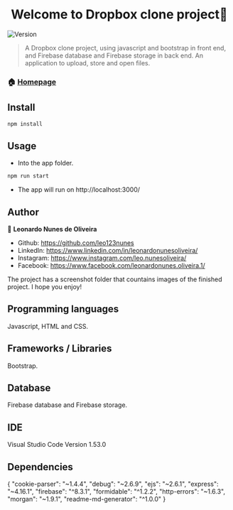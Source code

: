<h1 align="center">Welcome to Dropbox clone project👋</h1>
<p>
  <img alt="Version" src="https://img.shields.io/badge/version-0.0.0-blue.svg?cacheSeconds=2592000" />
</p>

> A Dropbox clone project, using javascript and bootstrap in front end, and Firebase database and Firebase storage in back end. An application to upload, store and open files.

### 🏠 [Homepage](https://github.com/leo123nunes/dropboxclone-javascript)

## Install

```sh
npm install
```

## Usage

* Into the app folder.

```sh
npm run start
```

* The app will run on http://localhost:3000/

## Author

👤 **Leonardo Nunes de Oliveira**

* Github: https://github.com/leo123nunes
* LinkedIn: https://www.linkedin.com/in/leonardonunesoliveira/
* Instagram: https://www.instagram.com/leo.nunesoliveira/
* Facebook: https://www.facebook.com/leonardonunes.oliveira.1/

The project has a screenshot folder that countains images of the finished project. I hope you enjoy!

## Programming languages

Javascript, HTML and CSS.

## Frameworks / Libraries

Bootstrap.

## Database

Firebase database and Firebase storage.

## IDE

Visual Studio Code Version 1.53.0

## Dependencies

{
    "cookie-parser": "~1.4.4",
    "debug": "~2.6.9",
    "ejs": "~2.6.1",
    "express": "~4.16.1",
    "firebase": "^8.3.1",
    "formidable": "^1.2.2",
    "http-errors": "~1.6.3",
    "morgan": "~1.9.1",
    "readme-md-generator": "^1.0.0"
  }
 



